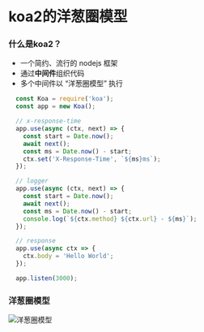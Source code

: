 # koa2的洋葱圈模型

### 什么是koa2？
- 一个简约、流行的 nodejs 框架
- 通过**中间件**组织代码
- 多个中间件以 “洋葱圈模型” 执行

```js
  const Koa = require('koa');
  const app = new Koa();

  // x-response-time
  app.use(async (ctx, next) => {
    const start = Date.now();
    await next();
    const ms = Date.now() - start;
    ctx.set('X-Response-Time', `${ms}ms`);
  });

  // logger
  app.use(async (ctx, next) => {
    const start = Date.now();
    await next();
    const ms = Date.now() - start;
    console.log(`${ctx.method} ${ctx.url} - ${ms}`);
  });

  // response
  app.use(async ctx => {
    ctx.body = 'Hello World';
  });

  app.listen(3000);
```

### 洋葱圈模型
![洋葱圈模型](https://eggjs.github.io/assets/img/onion.2972bdca.png)